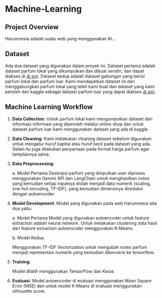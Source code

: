 # Machine-Learning

## Project Overview
Harumnesia adalah suatu web yang menggunakan AI... 

## Dataset
Ada dua dataset yang digunakan dalam proyek ini. Dataset pertama adalah dataset parfum lokal yang dikumpulkan dan dibuat sendiri, dan dapat diakses di [di sini](https://github.com/Harumnesia/Machine-Learning/blob/main/Dataset/Dataset_Clean/Dataset_Harumnesia_clean.csv).
Dataset kedua adalah dataset gabungan yang berisi parfum lokal dan parfum luar. Kami mendapatkan dataset ini dari menggabungkan parfum lokal yang telah kami buat dan dataset yang kami peroleh dari kaggle sebagai dataset parfum luar yang dapat diakses [di sini](https://github.com/Harumnesia/Machine-Learning/blob/main/Dataset/Dataset_Gabungan/dataset_parfum_gabungan.csv).

## Machine Learning Workflow
1. **Data Collection**:
   Untuk parfum lokal kami mengumpulkan dataset dari informasi-informasi yang diperoleh melalui online shop dan untuk dataset parfum luar kami menggunakan dataset yang ada di kaggle.
   
3. **Data Cleaning**:
   Kami melakukan cleaning dataset sebelum digunakan untuk mengatur huruf kapital atau huruf kecil pada dataset yang ada. Selain itu juga dilakukan penyamaan pada format harga parfum agar tampilannya sama.
   
4. **Data Preprocessing**:
   
   a. Model Pertama
      Deskripsi parfum yang diinputkan user diproses menggunakan Gemini API dan LangChain untuk menghasilkan notes yang kemudian setiap inputnya diolah menjadi  data numerik (scaling, one-hot encoding, TF-IDF), yang kemudian dimensinya direduksi dengan autoencoder.
   
6. **Model Development**:
   Model yang digunakan pada web Harumnesia ada dua yaitu:
   
   a. Model Pertama
     Model yang digunakan autoencoder untuk feature extraction adalah neural network. Untuk melakukan clustering data hasil dari feature extraction autoencoder menggunakan K-Means.
   
   b. Model Kedua
   
      Menggunakan TF-IDF Vectorization untuk mengubah notes parfum menjadi representasi numerik yang kemudian dikonversi ke tensorflow. 
7. **Training**:
   
   Model dilatih menggunakan TensorFlow dan Keras
9. **Evaluasi**:
   Model autoencoder di evaluasi menggunakan Mean Square Error (MSE) dan untuk model K-Means di evaluasi menggunakan silhouette score. 
